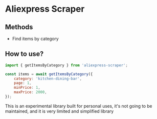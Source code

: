 # Aliexpress Scraper

## Methods

- Find items by category

## How to use?

```js
import { getItemsByCategory } from 'aliexpress-scraper';

const items = await getItemsByCategory({
	category: 'kitchen-dining-bar',
	page: 1,
	minPrice: 1,
	maxPrice: 2000,
});
```

This is an experimental library built for personal uses, it's not going to be maintained, and it is very limited and simplified library

